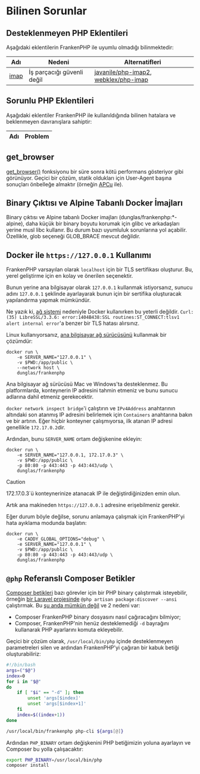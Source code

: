 # Bilinen Sorunlar

## Desteklenmeyen PHP Eklentileri

Aşağıdaki eklentilerin FrankenPHP ile uyumlu olmadığı bilinmektedir:

| Adı                                                         | Nedeni                     | Alternatifleri                                                                                                       |
| ----------------------------------------------------------- | -------------------------- | -------------------------------------------------------------------------------------------------------------------- |
| [imap](https://www.php.net/manual/en/imap.installation.php) | İş parçacığı güvenli değil | [javanile/php-imap2](https://github.com/javanile/php-imap2), [webklex/php-imap](https://github.com/Webklex/php-imap) |

## Sorunlu PHP Eklentileri

Aşağıdaki eklentiler FrankenPHP ile kullanıldığında bilinen hatalara ve beklenmeyen davranışlara sahiptir:

| Adı | Problem |
| --- | ------- |

## get_browser

[get_browser()](https://www.php.net/manual/en/function.get-browser.php) fonksiyonu bir süre sonra kötü performans gösteriyor gibi görünüyor. Geçici bir çözüm, statik oldukları için User-Agent başına sonuçları önbelleğe almaktır (örneğin [APCu](https://www.php.net/manual/en/book.apcu.php) ile).

## Binary Çıktısı ve Alpine Tabanlı Docker İmajları

Binary çıktısı ve Alpine tabanlı Docker imajları (dunglas/frankenphp:\*-alpine), daha küçük bir binary boyutu korumak için glibc ve arkadaşları yerine musl libc kullanır. Bu durum bazı uyumluluk sorunlarına yol açabilir. Özellikle, glob seçeneği GLOB_BRACE mevcut değildir.

## Docker ile `https://127.0.0.1` Kullanımı

FrankenPHP varsayılan olarak `localhost` için bir TLS sertifikası oluşturur.
Bu, yerel geliştirme için en kolay ve önerilen seçenektir.

Bunun yerine ana bilgisayar olarak `127.0.0.1` kullanmak istiyorsanız, sunucu adını `127.0.0.1` şeklinde ayarlayarak bunun için bir sertifika oluşturacak yapılandırma yapmak mümkündür.

Ne yazık ki, [ağ sistemi](https://docs.docker.com/network/) nedeniyle Docker kullanırken bu yeterli değildir.
`Curl: (35) LibreSSL/3.3.6: error:1404B438:SSL routines:ST_CONNECT:tlsv1 alert internal error`'a benzer bir TLS hatası alırsınız.

Linux kullanıyorsanız, [ana bilgisayar ağ sürücüsünü](https://docs.docker.com/network/network-tutorial-host/) kullanmak bir çözümdür:

```console
docker run \
    -e SERVER_NAME="127.0.0.1" \
    -v $PWD:/app/public \
    --network host \
    dunglas/frankenphp
```

Ana bilgisayar ağ sürücüsü Mac ve Windows'ta desteklenmez. Bu platformlarda, konteynerin IP adresini tahmin etmeniz ve bunu sunucu adlarına dahil etmeniz gerekecektir.

`docker network inspect bridge`'i çalıştırın ve `IPv4Address` anahtarının altındaki son atanmış IP adresini belirlemek için `Containers` anahtarına bakın ve bir artırın. Eğer hiçbir konteyner çalışmıyorsa, ilk atanan IP adresi genellikle `172.17.0.2`dir.

Ardından, bunu `SERVER_NAME` ortam değişkenine ekleyin:

```console
docker run \
    -e SERVER_NAME="127.0.0.1, 172.17.0.3" \
    -v $PWD:/app/public \
    -p 80:80 -p 443:443 -p 443:443/udp \
    dunglas/frankenphp
```

> [!CAUTION]
>
> 172.17.0.3`ü konteynerinize atanacak IP ile değiştirdiğinizden emin olun.

Artık ana makineden `https://127.0.0.1` adresine erişebilmeniz gerekir.

Eğer durum böyle değilse, sorunu anlamaya çalışmak için FrankenPHP'yi hata ayıklama modunda başlatın:

```console
docker run \
    -e CADDY_GLOBAL_OPTIONS="debug" \
    -e SERVER_NAME="127.0.0.1" \
    -v $PWD:/app/public \
    -p 80:80 -p 443:443 -p 443:443/udp \
    dunglas/frankenphp
```

## `@php` Referanslı Composer Betikler

[Composer betikleri](https://getcomposer.org/doc/articles/scripts.md) bazı görevler için bir PHP binary çalıştırmak isteyebilir, örneğin [bir Laravel projesinde](laravel.md) `@php artisan package:discover --ansi` çalıştırmak. Bu [şu anda mümkün değil](https://github.com/php/frankenphp/issues/483#issuecomment-1899890915) ve 2 nedeni var:

- Composer FrankenPHP binary dosyasını nasıl çağıracağını bilmiyor;
- Composer, FrankenPHP'nin henüz desteklemediği `-d` bayrağını kullanarak PHP ayarlarını komuta ekleyebilir.

Geçici bir çözüm olarak, `/usr/local/bin/php` içinde desteklenmeyen parametreleri silen ve ardından FrankenPHP'yi çağıran bir kabuk betiği oluşturabiliriz:

```bash
#!/bin/bash
args=("$@")
index=0
for i in "$@"
do
    if [ "$i" == "-d" ]; then
        unset 'args[$index]'
        unset 'args[$index+1]'
    fi
    index=$((index+1))
done

/usr/local/bin/frankenphp php-cli ${args[@]}
```

Ardından `PHP_BINARY` ortam değişkenini PHP betiğimizin yoluna ayarlayın ve Composer bu yolla çalışacaktır:

```bash
export PHP_BINARY=/usr/local/bin/php
composer install
```
